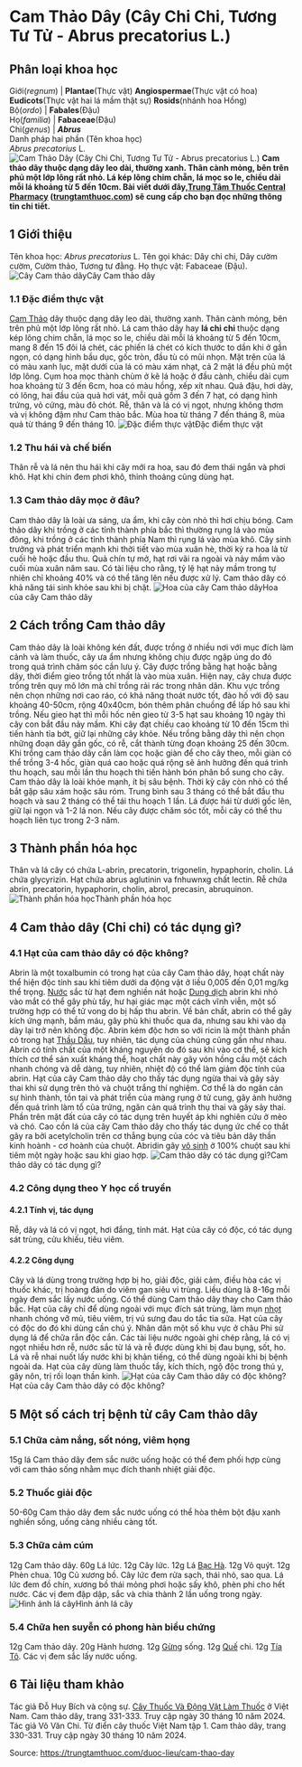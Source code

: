 # Cam Thảo Dây (Cây Chi Chi, Tương Tư Tử - Abrus precatorius L.)

Phân loại khoa học  
---  
Giới(_regnum_) |  **Plantae**(Thực vật) **Angiospermae**(Thực vật có hoa) **Eudicots**(Thực vật hai lá mầm thật sự) **Rosids**(nhánh hoa Hồng)  
Bộ(_ordo_) | **Fabales**(Đậu)  
Họ(_familia_) | **Fabaceae**(Đậu)  
Chi(_genus_) | **_Abrus_**  
Danh pháp hai phần (Tên khoa học)  
_Abrus precatorius_ L.  
![Cam Thảo Dây \(Cây Chi Chi, Tương Tư Tử - Abrus precatorius L.\)](https://trungtamthuoc.com/images/others/cam-thao-day-8516.jpg)
**Cam thảo dây thuộc dạng dây leo dài, thường xanh. Thân cành mỏng, bên trên phủ một lớp lông rất nhỏ. Lá kép lông chim chẵn, lá mọc so le, chiều dài mỗi lá khoảng từ 5 đến 10cm. Bài viết dưới đây,[Trung Tâm Thuốc Central Pharmacy](https://trungtamthuoc.com/ "Trung Tâm Thuốc Central Pharmacy") ([trungtamthuoc.com](https://trungtamthuoc.com/ "trungtamthuoc.com")) sẽ cung cấp cho bạn đọc những thông tin chi tiết.**
##  1 Giới thiệu
Tên khoa học: _Abrus precatorius_ L.
Tên gọi khác: Dây chi chi, Dây cườm cườm, Cườm thảo, Tương tư đằng.
Họ thực vật: Fabaceae (Đậu).
![Cây Cam thảo dây](https://trungtamthuoc.com/images/item/cam-thao-day-6.jpg)Cây Cam thảo dây
### 1.1 Đặc điểm thực vật
[Cam Thảo](https://trungtamthuoc.com/duoc-lieu/cam-thao-32 "Cam Thảo") dây thuộc dạng dây leo dài, thường xanh. Thân cành mỏng, bên trên phủ một lớp lông rất nhỏ.
Lá cam thảo dây hay **lá chi chi** thuộc dạng kép lông chim chẵn, lá mọc so le, chiều dài mỗi lá khoảng từ 5 đến 10cm, mang 8 đến 15 đôi lá chét, các phiến lá chét có kích thước to dần khi ở gần ngọn, có dạng hình bầu dục, gốc tròn, đầu tù có mũi nhọn. Mặt trên của lá có màu xanh lục, mặt dưới của lá có màu xám nhạt, cả 2 mặt lá đều phủ một lớp lông.
Cụm hoa mọc thành chùm ở kẽ lá hoặc ở đầu cành, chiều dài cụm hoa khoảng từ 3 đến 6cm, hoa có màu hồng, xếp xít nhau.
Quả đậu, hơi dày, có lông, hai đầu của quả hơi vát, mỗi quả gồm 3 đến 7 hạt, có dạng hình trứng, vỏ cứng, màu đỏ chót.
Rễ, thân và lá có vị ngọt, nhưng không thơm và vị không đậm như Cam thảo bắc.
Mùa hoa từ tháng 7 đến tháng 8, mùa quả từ tháng 9 đến tháng 10.
![Đặc điểm thực vật](https://trungtamthuoc.com/images/item/cam-thao-day-0.jpg)Đặc điểm thực vật
### 1.2 Thu hái và chế biến
Thân rễ và lá nên thu hái khi cây mới ra hoa, sau đó đem thái ngắn và phơi khô.
Hạt khi chín đem phơi khô, thỉnh thoảng cũng dùng hạt.
### 1.3 Cam thảo dây mọc ở đâu?
Cam thảo dây là loài ưa sáng, ưa ẩm, khi cây còn nhỏ thì hơi chịu bóng. Cam thảo dây khi trồng ở các tỉnh thành phía bắc thì thường rụng lá vào mùa đông, khi trồng ở các tỉnh thành phía Nam thì rụng lá vào mùa khô.
Cây sinh trưởng và phát triển mạnh khi thời tiết vào mùa xuân hè, thời kỳ ra hoa là từ cuối hè hoặc đầu thu. Quả chín tự mở, hạt rơi vãi ra ngoài và nảy mầm vào cuối mùa xuân năm sau. Có tài liệu cho rằng, tỷ lệ hạt nảy mầm trong tự nhiên chỉ khoảng 40% và có thể tăng lên nếu được xử lý.
Cam thảo dây có khả năng tái sinh khỏe sau khi bị chặt.
![Hoa của cây Cam thảo dây](https://trungtamthuoc.com/images/item/cam-thao-day-1.jpg)Hoa của cây Cam thảo dây
##  2 Cách trồng Cam thảo dây
Cam thảo dây là loài không kén đất, được trồng ở nhiều nơi với mục đích làm cảnh và làm thuốc, cây ưa ẩm nhưng không chịu được ngập úng do đó trong quá trình chăm sóc cần lưu ý.
Cây được trồng bằng hạt hoặc bằng dây, thời điểm gieo trồng tốt nhất là vào mùa xuân. Hiện nay, cây chưa được trồng trên quy mô lớn mà chỉ trồng rải rác trong nhân dân. Khu vực trồng nên chọn những nơi cao ráo, có khả năng thoát nước tốt, đào hố với độ sau khoảng 40-50cm, rộng 40x40cm, bón thêm phân chuồng để lấp hô sau khi trồng. Nếu gieo hạt thì mỗi hốc nên gieo từ 3-5 hạt sau khoảng 10 ngày thì cây con bắt đầu nảy mầm. Khi cây đạt chiều cao khoảng từ 10 đến 15cm thì tiến hành tỉa bớt, giữ lại những cây khỏe. Nếu trồng bằng dây thì nên chọn những đoạn dây gần gốc, có rễ, cắt thành từng đoạn khoảng 25 đến 30cm.
Khi trồng cam thảo dây cần làm cọc hoặc giàn để cho cây theo, mỗi giàn có thể trồng 3-4 hốc, giàn quá cao hoặc quá rộng sẽ ảnh hưởng đến quá trình thu hoạch, sau mỗi lần thu hoạch thì tiến hành bón phân bổ sung cho cây.
Cam thảo dây là loài khỏe mạnh, ít bị sâu bệnh. Thời kỳ cây còn nhỏ có thể bắt gặp sâu xám hoặc sâu róm. Trung bình sau 3 tháng có thể bắt đầu thu hoạch và sau 2 tháng có thể tái thu hoạch 1 lần. Lá được hái từ dưới gốc lên, giữ lại ngọn và 1-2 lá non. Nếu cây được chăm sóc tốt, mỗi cây có thể thu hoạch liên tục trong 2-3 năm.
##  3 Thành phần hóa học
Thân và lá cây có chứa L-abrin, precatorin, trigonelin, hypaphorin, cholin.
Lá chứa glycyrizin.
Hạt chứa abrus aglutinin va fnhuwnxg chất lectin.
Rễ chứa abrin, precatorin, hypaphorin, cholin, abrol, precasin, abruquinon.
![Thành phần hóa học](https://trungtamthuoc.com/images/item/cam-thao-day-2.jpg)Thành phần hóa học
##  4 Cam thảo dây (Chi chi) có tác dụng gì?
### 4.1 Hạt của cam thảo dây có độc không?
Abrin là một toxalbumin có trong hạt của cây Cam thảo dây, hoạt chất này thể hiện độc tính sau khi tiêm dưới da động vật ở liều 0,005 đến 0,01 mg/kg thể trọng.
[Nước](https://trungtamthuoc.com/hoat-chat/nuoc "Nước") sắc từ hạt đem nghiền nát hoặc [Dung dịch](https://trungtamthuoc.com/bai-viet/dung-dich-thuoc-la-gi-cong-thuc-va-ky-thuat-bao-che-dung-dich-thuoc "Dung dịch") abrin khi nhỏ vào mắt có thể gây phù tấy, hư hại giác mạc một cách vĩnh viễn, một số trường hợp có thể tử vong do bị hấp thu abrin. Về bản chất, abrin có thể gây kích ứng mạnh, bầm máu, gây phù khi thuốc qua da, nhưng sau khi vào dạ dày lại trở nên không độc.
Abrin kém độc hơn so với ricin là một thành phần có trong hạt [Thầu Dầu](https://trungtamthuoc.com/duoc-lieu/thau-dau "Thầu Dầu"), tuy nhiên, tác dụng của chúng cũng gần như nhau. Abrin có tính chất của một kháng nguyên do đó sau khi vào cơ thể, sẽ kích thích cơ thể sản xuất kháng thể, hoạt chất này gây vón hồng cầu một cách nhanh chóng và dễ dàng, tuy nhiên, nhiệt độ có thể làm giảm độc tính của abrin.
Hạt của cây Cam thảo dây cho thấy tác dụng ngừa thai và gây sảy thai khi sử dụng trên thỏ và chuột trắng thí nghiệm. Cơ thể là do ngăn cản sự hình thành, tồn tại và phát triển của màng rụng ở tử cung, gây ảnh hưởng đến quá trình làm tổ của trứng, ngăn cản quá trình thụ thai và gây sảy thai.
Phần trên mặt đất của cây có tác dụng trên huyết áp khi nghiên cứu ở mèo và chó.
Cao cồn lá của cây Cam thảo dây cho thấy tác dụng ức chế co thắt gây ra bởi acetylcholin trên cơ thẳng bụng của cóc và tiêu bản dây thần kinh hoành - cơ hoành của chuột.
Abridin gây [vô sinh](https://trungtamthuoc.com/bai-viet/nguyen-nhan-cach-dieu-tri-va-phong-benh-vo-sinh-chung-o-nu-gioi-va-nam-gioi "vô sinh") ở 100% chuột sau khi tiêm một ngày hoặc sau khi giao hợp.
![Cam thảo dây có tác dụng gì?](https://trungtamthuoc.com/images/item/cam-thao-day-3.jpg)Cam thảo dây có tác dụng gì?
### 4.2 Công dụng theo Y học cổ truyền
#### 4.2.1 Tính vị, tác dụng
Rễ, dây và lá có vị ngọt, hơi đắng, tính mát.
Hạt của cây có độc, có tác dụng sát trùng, cửu khiếu, tiêu viêm.
#### 4.2.2 Công dụng
Cây và lá dùng trong trường hợp bị ho, giải độc, giải cảm, điều hòa các vị thuốc khác, trị hoàng đản do viêm gan siêu vi trùng. Liều dùng là 8-16g mỗi ngày đem sắc lấy nước uống.
Có thể dùng Cam thảo dây thay cho Cam thảo bắc.
Hạt của cây chỉ để dùng ngoài với mục đích sát trùng, làm mụn [nhọt](https://trungtamthuoc.com/bai-viet/nhot "nhọt") nhanh chóng vỡ mủ, tiêu viêm, trị vú sưng đau do tắc tia sữa. Hạt của cây có độc do đó khi dùng cần chú ý.
Nhân dân một số khu vực ở châu Phi sử dụng lá để chữa rắn độc cắn.
Các tài liệu nước ngoài ghi chép rằng, lá có vị ngọt nhiều hơn rễ, nước sắc từ lá và rễ được dùng khi bị đau bụng, sốt, ho. Lá và rễ nhai nuốt lấy nước khi bị khản tiếng, có thể dùng ngoài khi bị bệnh ngoài da. Hạt của cây dùng làm thuốc tẩy, kích thích, ngộ độc trong thú y, gây nôn, trị rối loạn thần kinh.
![Hạt của cây Cam thảo dây có độc không?](https://trungtamthuoc.com/images/item/cam-thao-day-4.jpg)Hạt của cây Cam thảo dây có độc không?
##  5 Một số cách trị bệnh từ cây Cam thảo dây
### 5.1 Chữa cảm nắng, sốt nóng, viêm họng
15g lá Cam thảo dây đem sắc nước uống hoặc có thể đem phối hợp cùng với cam thảo sống nhằm mục đích thanh nhiệt giải độc.
### 5.2 Thuốc giải độc
50-60g Cam thảo dây đem sắc nước uống có thể hòa thêm bột đậu xanh nghiền sống, uống càng nhiều càng tốt.
### 5.3 Chữa cảm cúm
12g Cam thảo dây.
60g Lá lức.
12g Cây lức.
12g Lá [Bạc Hà](https://trungtamthuoc.com/duoc-lieu/bac-ha "Bạc Hà").
12g Vỏ quýt.
12g Phèn chua.
10g Củ xương bồ.
Cây lức đem rửa sạch, thái nhỏ, sao qua. Lá lức đem đồ chín, xương bồ thái mỏng phơi hoặc sấy khô, phèn phi cho hết nước.
Các vị đem đập dập, sắc và chia thành 2 lần uống trong ngày.
![Hình ảnh lá cây](https://trungtamthuoc.com/images/item/cam-thao-day-5.jpg)Hình ảnh lá cây
### 5.4 Chữa hen suyễn có phong hàn biểu chứng
12g Cam thảo dây.
20g Hành hương.
12g [Gừng](https://trungtamthuoc.com/hoat-chat/gung "Gừng") sống.
12g [Quế](https://trungtamthuoc.com/hoat-chat/que "Quế") chi.
12g [Tía Tô](https://trungtamthuoc.com/hoat-chat/tia-to "Tía Tô").
Các vị đem sắc lấy nước uống.
##  6 Tài liệu tham khảo
Tác giả Đỗ Huy Bích và cộng sự. [Cây Thuốc Và Động Vật Làm Thuốc](https://trungtamthuoc.com/bai-viet/doc-online-va-tai-mien-phi-pdf-sach-cay-thuoc-va-dong-vat-lam-thuoc-o-viet-nam "Cây Thuốc Và Động Vật Làm Thuốc") ở Việt Nam. Cam thảo dây, trang 331-333. Truy cập ngày 30 tháng 10 năm 2024.
Tác giả Võ Văn Chi. Từ điển cây thuốc Việt Nam tập 1. Cam thảo dây, trang 330-331. Truy cập ngày 30 tháng 10 năm 2024.


Source: https://trungtamthuoc.com/duoc-lieu/cam-thao-day